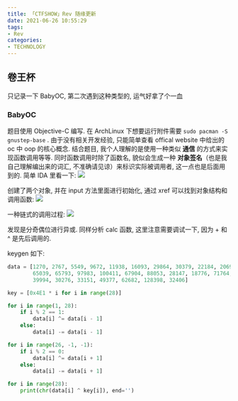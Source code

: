 ```yaml
---
title: 「CTFSHOW」Rev 随缘更新
date: 2021-06-26 10:55:29
tags:
- Rev
categories:
- TECHNOLOGY
---
```


## 卷王杯

只记录一下 BabyOC, 第二次遇到这种类型的, 运气好拿了个一血

### BabyOC

题目使用 Objective-C 编写. 在 ArchLinux 下想要运行附件需要 `sudo pacman -S gnustep-base` . 
由于没有相关开发经验, 只能简单查看 offical website 中给出的 oc 中 oop 的核心概念. 结合题目, 我个人理解的是使用一种类似 **通信** 的方式来实现函数调用等等. 同时函数调用时除了函数名, 貌似会生成一种 **对象签名**（也是我自己理解编出来的词汇, 不准确请见谅）来标识实际被调用者, 这一点也是后面用到的.
简单 IDA 里看一下:
![](https://s2.loli.net/2022/02/27/wip35KzbmWu7ayj.png)

创建了两个对象, 并在 input 方法里面进行初始化, 通过 xref 可以找到对象结构和调用函数:
![](https://s2.loli.net/2022/02/27/QaCByvigDw86157.png)

一种链式的调用过程:
![](https://s2.loli.net/2022/02/27/hQRL3AXamo4WJF8.png)

发现是分奇偶位进行异或. 同样分析 calc 函数, 这里注意需要调试一下, 因为 + 和 ^ 是先后调用的.

keygen 如下:

```python
data = [1270, 2767, 5549, 9672, 11938, 16093, 29864, 30379, 22184, 20690, 25002,
        65039, 65793, 97983, 100411, 67904, 88053, 28147, 18776, 71764, 127654,
        39994, 30276, 33151, 49377, 62682, 128398, 32406]

key = [0x4E1 * i for i in range(28)]

for i in range(1, 28):
    if i % 2 == 1:
        data[i] ^= data[i - 1]
    else:
        data[i] -= data[i - 1]

for i in range(26, -1, -1):
    if i % 2 == 0:
        data[i] ^= data[i + 1]
    else:
        data[i] -= data[i + 1]

for i in range(28):
    print(chr(data[i] ^ key[i]), end='')
```
